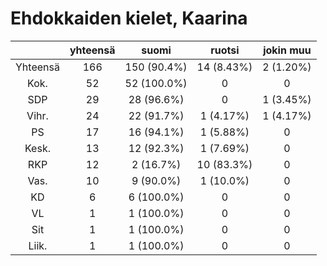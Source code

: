 # Ehdokkaiden kielet, Kaarina

| |yhteensä|suomi|ruotsi|jokin muu|
|:---:|:---:|:---:|:---:|:---:|
|Yhteensä|166|150 (90.4%)|14 (8.43%)|2 (1.20%)|
|Kok.|52|52 (100.0%)|0|0|
|SDP|29|28 (96.6%)|0|1 (3.45%)|
|Vihr.|24|22 (91.7%)|1 (4.17%)|1 (4.17%)|
|PS|17|16 (94.1%)|1 (5.88%)|0|
|Kesk.|13|12 (92.3%)|1 (7.69%)|0|
|RKP|12|2 (16.7%)|10 (83.3%)|0|
|Vas.|10|9 (90.0%)|1 (10.0%)|0|
|KD|6|6 (100.0%)|0|0|
|VL|1|1 (100.0%)|0|0|
|Sit|1|1 (100.0%)|0|0|
|Liik.|1|1 (100.0%)|0|0|

